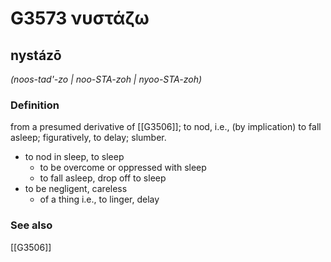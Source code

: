 # G3573 νυστάζω

## nystázō

_(noos-tad'-zo | noo-STA-zoh | nyoo-STA-zoh)_

### Definition

from a presumed derivative of [[G3506]]; to nod, i.e., (by implication) to fall asleep; figuratively, to delay; slumber.

- to nod in sleep, to sleep
  - to be overcome or oppressed with sleep
  - to fall asleep, drop off to sleep
- to be negligent, careless
  - of a thing i.e., to linger, delay

### See also

[[G3506]]

